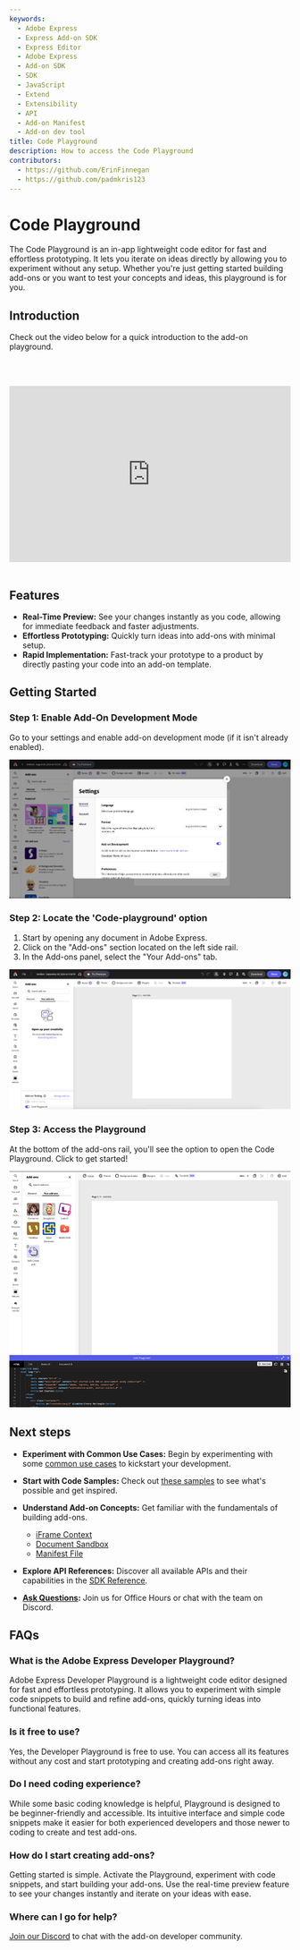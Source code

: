 ```yaml
---
keywords:
  - Adobe Express
  - Express Add-on SDK
  - Express Editor
  - Adobe Express
  - Add-on SDK
  - SDK
  - JavaScript
  - Extend
  - Extensibility
  - API
  - Add-on Manifest
  - Add-on dev tool
title: Code Playground
description: How to access the Code Playground
contributors:
  - https://github.com/ErinFinnegan
  - https://github.com/padmkris123
---
```


# Code Playground

The Code Playground is an in-app lightweight code editor for fast and effortless prototyping. It lets you iterate on ideas directly by allowing you to experiment without any setup. Whether you're just getting started building add-ons or you want to test your concepts and ideas, this playground is for you.

## Introduction
Check out the video below for a quick introduction to the add-on playground.

<br/><br/><div style="display: flex; justify-content: center;">
 <iframe width="560" height="315" src="https://www.youtube.com/embed/v-6II0CcNx0?si=j5jf7FQNIKg_-LWl" title="YouTube video player" frameborder="0" allow="accelerometer; clipboard-write; encrypted-media; gyroscope; picture-in-picture; web-share" allowfullscreen></iframe>
</div><br/>

## Features

- **Real-Time Preview:** See your changes instantly as you code, allowing for immediate feedback and faster adjustments.
- **Effortless Prototyping:** Quickly turn ideas into add-ons with minimal setup.
- **Rapid Implementation:** Fast-track your prototype to a product by directly pasting your code into an add-on template.


## Getting Started

### Step 1: Enable Add-On Development Mode

Go to your settings and enable add-on development mode (if it isn't already enabled).

![Adobe Express Settings](./img/settings_alt.png)

### Step 2: Locate the 'Code-playground' option 

1. Start by opening any document in Adobe Express.
2. Click on the "Add-ons" section located on the left side rail.
3. In the Add-ons panel, select the "Your Add-ons" tab.

![Adobe Express Code Playground Toggle](./img/toggle-playground.png)

### Step 3: Access the Playground 

At the bottom of the add-ons rail, you'll see the option to open the Code Playground. Click to get started!

![Adobe Express Code Playground](./img/playground.png)

## Next steps

- **Experiment with Common Use Cases:** Begin by experimenting with some [common use cases](../develop/use_cases.md) to kickstart your development.
- **Start with Code Samples:** Check out [these samples](../../samples.md) to see what's possible and get inspired.
- **Understand Add-on Concepts:** Get familiar with the fundamentals of building add-ons.
  - [iFrame Context](../develop/context.md)
  - [Document Sandbox](../../references/document-sandbox/document-apis/concepts/index.md)
  - [Manifest File](../../references/manifest/index.md)

- **Explore API References:** Discover all available APIs and their capabilities in the [SDK Reference](../../references/index.md).
- **[Ask Questions](https://developer.adobe.com/express/community/):** Join us for Office Hours or chat with the team on Discord.

## FAQs

### What is the Adobe Express Developer Playground?

 Adobe Express Developer Playground is a lightweight code editor designed for fast and effortless prototyping. It allows you to experiment with simple code snippets to build and refine add-ons, quickly turning ideas into functional features.

### Is it free to use?

 Yes, the Developer Playground is free to use. You can access all its features without any cost and start prototyping and creating add-ons right away.

### Do I need coding experience?

 While some basic coding knowledge is helpful, Playground is designed to be beginner-friendly and accessible. Its intuitive interface and simple code snippets make it easier for both experienced developers and those newer to coding to create and test add-ons.

### How do I start creating add-ons?

 Getting started is simple. Activate the Playground, experiment with code snippets, and start building your add-ons. Use the real-time preview feature to see your changes instantly and iterate on your ideas with ease.

 ### Where can I go for help?

[Join our Discord](http://discord.gg/nc3QDyFeb4) to chat with the add-on developer community.